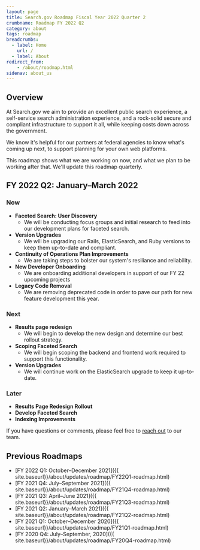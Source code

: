 ```yaml
---
layout: page
title: Search.gov Roadmap Fiscal Year 2022 Quarter 2
crumbname: Roadmap FY 2022 Q2
category: about
tags: roadmap
breadcrumbs:
  - label: Home
    url: /
  - label: About
redirect_from:
    - /about/roadmap.html
sidenav: about_us
---
```


## Overview

At Search.gov we aim to provide an excellent public search experience, a self-service search administration experience, and a rock-solid secure and compliant infrastructure to support it all, while keeping costs down across the government.

We know it's helpful for our partners at federal agencies to know what's coming up next, to support planning for your own web platforms. 

This roadmap shows what we are working on now, and what we plan to be working after that. We'll update this roadmap quarterly.


## FY 2022 Q2: January&ndash;March 2022

### Now

* **Faceted Search: User Discovery**
  * We will be conducting focus groups and initial research to feed into our development plans for faceted search.
* **Version Upgrades**
  * We will be upgrading our Rails, ElasticSearch, and Ruby versions to keep them up-to-date and compliant. 
* **Continuity of Operations Plan Improvements** 
  * We are taking steps to bolster our system's resiliance and reliability.
* **New Developer Onboarding**
  * We are onboarding additional developers in support of our FY 22 upcoming projects
* **Legacy Code Removal**
  * We are removing deprecated code in order to pave our path for new feature development this year.

### Next

* **Results page redesign**
  * We will begin to develop the new design and determine our best rollout strategy.
* **Scoping Faceted Search**
  * We will begin scoping the backend and frontend work required to support this functionality.
* **Version Upgrades**
  * We will continue work on the ElasticSearch upgrade to keep it up-to-date.

### Later

* **Results Page Redesign Rollout**
* **Develop Faceted Search**
* **Indexing Improvements**

If you have questions or comments, please feel free to [reach out](mailto:search@gsa.gov) to our team.

## Previous Roadmaps

* [FY 2022 Q1: October&ndash;December 2021]({{ site.baseurl}}/about/updates/roadmap/FY22Q1-roadmap.html)
* [FY 2021 Q4: July&ndash;September 2021]({{ site.baseurl}}/about/updates/roadmap/FY21Q4-roadmap.html)
* [FY 2021 Q3: April&ndash;June 2021]({{ site.baseurl}}/about/updates/roadmap/FY21Q3-roadmap.html)
* [FY 2021 Q2: January&ndash;March 2021]({{ site.baseurl}}/about/updates/roadmap/FY21Q2-roadmap.html)
* [FY 2021 Q1: October&ndash;December 2020]({{ site.baseurl}}/about/updates/roadmap/FY21Q1-roadmap.html)
* [FY 2020 Q4: July&ndash;September, 2020]({{ site.baseurl}}/about/updates/roadmap/FY20Q4-roadmap.html)